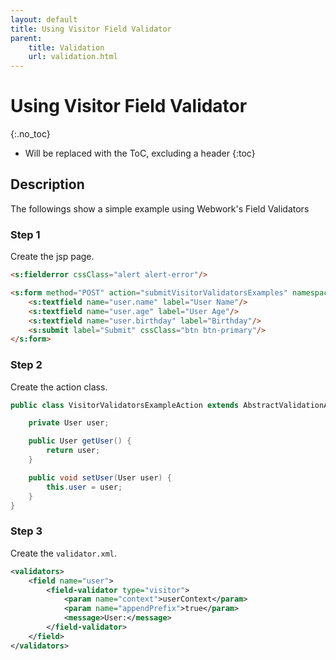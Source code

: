 ```yaml
---
layout: default
title: Using Visitor Field Validator
parent:
    title: Validation
    url: validation.html
---
```


# Using Visitor Field Validator
{:.no_toc}

* Will be replaced with the ToC, excluding a header
{:toc}

## Description

The followings show a simple example using Webwork's Field Validators

### Step 1

Create the jsp page.

```html
<s:fielderror cssClass="alert alert-error"/>

<s:form method="POST" action="submitVisitorValidatorsExamples" namespace="/validation">
    <s:textfield name="user.name" label="User Name"/>
    <s:textfield name="user.age" label="User Age"/>
    <s:textfield name="user.birthday" label="Birthday"/>
    <s:submit label="Submit" cssClass="btn btn-primary"/>
</s:form>
```

### Step 2

Create the action class.

```java
public class VisitorValidatorsExampleAction extends AbstractValidationActionSupport {

    private User user;

    public User getUser() {
        return user;
    }

    public void setUser(User user) {
        this.user = user;
    }
}
```

### Step 3

Create the `validator.xml`.

```xml
<validators>
    <field name="user">
        <field-validator type="visitor">
            <param name="context">userContext</param>
            <param name="appendPrefix">true</param>
            <message>User:</message>
        </field-validator>
    </field>
</validators>
```
